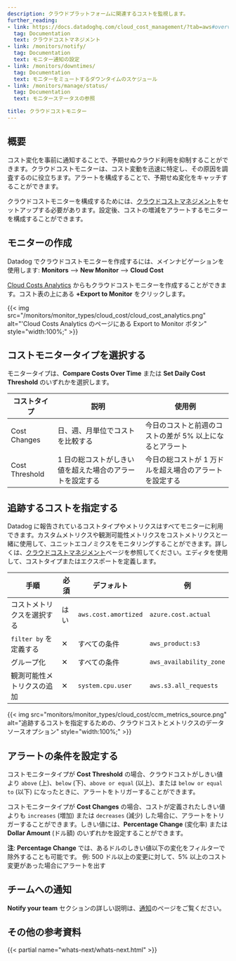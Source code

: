```yaml
---
description: クラウドプラットフォームに関連するコストを監視します。
further_reading:
- link: https://docs.datadoghq.com/cloud_cost_management/?tab=aws#overview
  tag: Documentation
  text: クラウドコストマネジメント
- link: /monitors/notify/
  tag: Documentation
  text: モニター通知の設定
- link: /monitors/downtimes/
  tag: Documentation
  text: モニターをミュートするダウンタイムのスケジュール
- link: /monitors/manage/status/
  tag: Documentation
  text: モニターステータスの参照

title: クラウドコストモニター
---
```


## 概要
コスト変化を事前に通知することで、予期せぬクラウド利用を抑制することができます。クラウドコストモニターは、コスト変動を迅速に特定し、その原因を調査するのに役立ちます。アラートを構成することで、予期せぬ変化をキャッチすることができます。

クラウドコストモニターを構成するためには、[クラウドコストマネジメント][1]をセットアップする必要があります。設定後、コストの増減をアラートするモニターを構成することができます。

## モニターの作成

Datadog でクラウドコストモニターを作成するには、メインナビゲーションを使用します: **Monitors** --> **New Monitor** --> **Cloud Cost**

[Cloud Costs Analytics][2] からもクラウドコストモニターを作成することができます。コスト表の上にある **+Export to Monitor** をクリックします。

{{< img src="/monitors/monitor_types/cloud_cost/cloud_cost_analytics.png" alt="'Cloud Costs Analytics のページにある Export to Monitor ボタン" style="width:100%;" >}}

## コストモニタータイプを選択する

モニタータイプは、**Compare Costs Over Time** または **Set Daily Cost Threshold** のいずれかを選択します。

| コストタイプ | 説明 | 使用例 |
| ---  | ----------- | ----------- |
| Cost Changes  | 日、週、月単位でコストを比較する | 今日のコストと前週のコストの差が 5% 以上になるとアラート |
| Cost Threshold | 1 日の総コストがしきい値を超えた場合のアラートを設定する | 今日の総コストが 1 万ドルを超え場合のアラートを設定する |

## 追跡するコストを指定する

Datadog に報告されているコストタイプやメトリクスはすべてモニターに利用できます。カスタムメトリクスや観測可能性メトリクスをコストメトリクスと一緒に使用して、ユニットエコノミクスをモニタリングすることができます。詳しくは、[クラウドコストマネジメント][1]ページを参照してください。エディタを使用して、コストタイプまたはエクスポートを定義します。

| 手順                              | 必須 | デフォルト              | 例             |
|-----------------------------------|----------|----------------------|---------------------|
| コストメトリクスを選択する                 | はい      | `aws.cost.amortized` | `azure.cost.actual` |
| `filter by` を定義する            | ✕       | すべての条件           | `aws_product:s3`    |
| グループ化                          | ✕       | すべての条件           | `aws_availability_zone` |
| 観測可能性メトリクスの追加 | ✕      | `system.cpu.user` | `aws.s3.all_requests` |

{{< img src="monitors/monitor_types/cloud_cost/ccm_metrics_source.png" alt="追跡するコストを指定するための、クラウドコストとメトリクスのデータソースオプション" style="width:100%;" >}}

## アラートの条件を設定する

コストモニタータイプが **Cost Threshold** の場合、クラウドコストがしきい値より `above` (上)、`below` (下)、`above or equal` (以上)、または `below or equal to` (以下) になったときに、アラートをトリガーすることができます。

コストモニタータイプが **Cost Changes** の場合、コストが定義されたしきい値よりも `increases` (増加) または `decreases` (減少) した場合に、アラートをトリガーすることができます。しきい値には、**Percentage Change** (変化率) または **Dollar Amount** (ドル額) のいずれかを設定することができます。

**注**: **Percentage Change** では、あるドルのしきい値以下の変化をフィルターで除外することも可能です。
例: 500 ドル以上の変更に対して、5% 以上のコスト変更があった場合にアラートを出す

## チームへの通知

**Notify your team** セクションの詳しい説明は、[通知][3]のページをご覧ください。

## その他の参考資料

{{< partial name="whats-next/whats-next.html" >}}

[1]: https://docs.datadoghq.com/ja/cloud_cost_management/
[2]: https://app.datadoghq.com/cost/analytics
[3]: /ja/monitors/notify/
